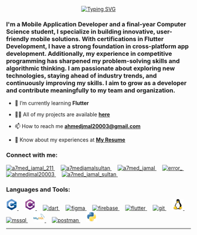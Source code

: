 <p align="center">
  <a href="https://github.com/a7medjamal">
    <img src="https://readme-typing-svg.herokuapp.com?font=Fira+Code&weight=600&size=21&duration=3000&pause=1000&color=DFA330&background=FFFFFF00&center=true&multiline=true&width=436&height=70&lines=Hi+👋%2C+I'm+Ahmed+Jamal+Sultan;Welcome+to+my+github+profile!" alt="Typing SVG" />
  </a>
</p>

<h3 align="left">I'm a Mobile Application Developer and a final-year Computer Science student, I specialize in building innovative, user-friendly mobile solutions. With certifications in Flutter Development, I have a strong foundation in cross-platform app development. Additionally, my experience in competitive programming has sharpened my problem-solving skills and algorithmic thinking. I am passionate about exploring new technologies, staying ahead of industry trends, and continuously improving my skills. I aim to grow as a developer and contribute meaningfully to my team and organization.</h3>

- 🌱 I’m currently learning **Flutter**

- 👨‍💻 All of my projects are available **[here](https://github.com/a7medjamal?tab=repositories)**

- 📫 How to reach me **ahmedjmal20003@gmail.com**

- 📄 Know about my experiences at **[My Resume](https://drive.google.com/file/d/1bOgzZe_495E358qfYZ3e09p11d4cZP6n/view?usp=drivesdk)**

<h3 align="left">Connect with me:</h3>
<div align="left">
  <a href="https://twitter.com/a7med_jamal_211" target="">
    <img src="https://raw.githubusercontent.com/rahuldkjain/github-profile-readme-generator/master/src/images/icons/Social/twitter.svg" alt="a7med_jamal_211" height="30" style="border: none;" />
  </a>
  <img width="12" />
  
  <a href="https://linkedin.com/in/a7medjamalsultan" target="">
    <img src="https://raw.githubusercontent.com/rahuldkjain/github-profile-readme-generator/master/src/images/icons/Social/linked-in-alt.svg" alt="a7medjamalsultan" height="30" style="border: none;" />
  </a>
  <img width="12" />
  
  <a href="https://www.codechef.com/users/a7med_jamal" target="">
    <img src="https://gist.githubusercontent.com/a7medjamal/978cd504df4e8706a0072873d1b6dbfe/raw/4a83a2cd61c2dd1f6f06f323392ef2386c88835e/codechef.svg" alt="a7med_jamal" height="30" style="border: none;" />
  </a>
  <img width="12" />
  
  <a href="https://codeforces.com/profile/Ahmed_Jamal_Sultan" target="">
    <img src="https://gist.githubusercontent.com/a7medjamal/d00caccffff9dea132c6ef2f24be2209/raw/bdb4fb139fa6687b90a35ad70ec7c030900f7744/codeforces.svg" alt="error_" height="30" style="border: none;" />
  </a>
  <img width="12" />
  
  <a href="https://www.leetcode.com/ahmedjmal20003" target="">
    <img src="https://raw.githubusercontent.com/rahuldkjain/github-profile-readme-generator/master/src/images/icons/Social/leet-code.svg" alt="ahmedjmal20003" height="30" style="border: none;" />
  </a>
  <img width="12" />
  
  <a href="https://discord.com/users/a7med_jamal_sultan" target="">
    <img src="https://gist.githubusercontent.com/a7medjamal/7c06ffa00e8de0325c4bc87c3b530b7c/raw/3a47ddaa22409de7fa31d9891815e63e67507a77/discord.svg" alt="a7med_jamal_sultan" height="30" style="border: none;" />
  </a>
  <img width="12" />
</div>

<h3 align="left">Languages and Tools:</h3>
<div align="left">
  <a href="https://www.w3schools.com/cpp/" target="">
    <img src="https://raw.githubusercontent.com/devicons/devicon/master/icons/cplusplus/cplusplus-original.svg" alt="cplusplus" height="30" style="border: none;" />
  </a>
  <img width="12" />
  
  <a href="https://www.w3schools.com/cs/" target="">
    <img src="https://raw.githubusercontent.com/devicons/devicon/master/icons/csharp/csharp-original.svg" alt="csharp" height="30" style="border: none;" />
  </a>
  <img width="12" />
  
  <a href="https://dart.dev" target="">
    <img src="https://www.vectorlogo.zone/logos/dartlang/dartlang-icon.svg" alt="dart" height="30" style="border: none;" />
  </a>
  <img width="12" />
  
  <a href="https://www.figma.com/" target="">
    <img src="https://www.vectorlogo.zone/logos/figma/figma-icon.svg" alt="figma" height="30" style="border: none;" />
  </a>
  <img width="12" />
  
  <a href="https://firebase.google.com/" target="">
    <img src="https://www.vectorlogo.zone/logos/firebase/firebase-icon.svg" alt="firebase" height="30" style="border: none;" />
  </a>
  <img width="12" />
  
  <a href="https://flutter.dev" target="">
    <img src="https://www.vectorlogo.zone/logos/flutterio/flutterio-icon.svg" alt="flutter" height="30" style="border: none;" />
  </a>
  <img width="12" />
  
  <a href="https://git-scm.com/" target="">
    <img src="https://www.vectorlogo.zone/logos/git-scm/git-scm-icon.svg" alt="git" height="30" style="border: none;" />
  </a>
  <img width="12" />
  
  <a href="https://www.linux.org/" target="">
    <img src="https://raw.githubusercontent.com/devicons/devicon/master/icons/linux/linux-original.svg" alt="linux" height="30" style="border: none;" />
  </a>
  <img width="12" />
  
  <a href="https://www.microsoft.com/en-us/sql-server" target="">
    <img src="https://www.svgrepo.com/show/303229/microsoft-sql-server-logo.svg" alt="mssql" height="30" style="border: none;" />
  </a>
  <img width="12" />
  
  <a href="https://www.mysql.com/" target="">
    <img src="https://raw.githubusercontent.com/devicons/devicon/master/icons/mysql/mysql-original-wordmark.svg" alt="mysql" height="30" style="border: none;" />
  </a>
  <img width="12" />
  
  <a href="https://postman.com" target="">
    <img src="https://www.vectorlogo.zone/logos/getpostman/getpostman-icon.svg" alt="postman" height="30" style="border: none;" />
  </a>
  <img width="12" />
  
  <a href="https://www.python.org" target="">
    <img src="https://raw.githubusercontent.com/devicons/devicon/master/icons/python/python-original.svg" alt="python" height="30" style="border: none;" />
  </a>
</div>




---
